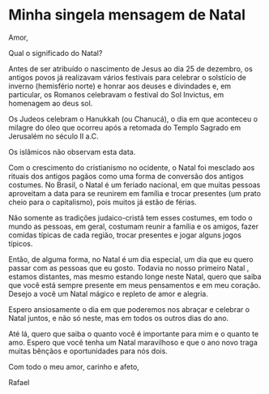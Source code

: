 # Minha singela mensagem de Natal

Amor,

Qual o significado do Natal?

Antes de ser atribuído o nascimento de Jesus ao dia 25 de dezembro, os antigos povos já realizavam vários festivais para celebrar o solstício de inverno (hemisfério norte) e honrar aos deuses e divindades  e, em particular,  os Romanos celebravam o festival do Sol Invictus, em homenagem ao deus sol.

Os Judeos celebram o Hanukkah (ou Chanucá), o dia em que aconteceu o milagre do óleo que ocorreu após a retomada do Templo Sagrado em Jerusalém no século II a.C.

Os islâmicos não observam esta data.

Com o crescimento do cristianismo no ocidente, o Natal foi mesclado aos rituais dos antigos pagãos como uma forma de conversão dos antigos costumes. No Brasil, o Natal é um feriado nacional, em que muitas pessoas aproveitam a data para se reunirem em família e trocar presentes (um prato cheio para o capitalismo), pois muitos já estão de férias.   

Não somente as  tradições judaico-cristã tem esses costumes, em todo o mundo as pessoas, em geral, costumam reunir a família e os amigos,  fazer comidas típicas de  cada região, trocar presentes e jogar alguns jogos típicos.


Então, de alguma forma, no Natal é um dia especial, um dia que eu quero passar com as pessoas que eu gosto. Todavia no nosso primeiro Natal , estamos distantes, mas mesmo estando longe neste Natal, quero que saiba que você está sempre presente em meus pensamentos e em meu coração. Desejo a você um Natal mágico e repleto de amor e alegria.

Espero ansiosamente o dia em que poderemos nos abraçar e celebrar o Natal juntos,  e não só neste, mas em todos os outros dias do ano.

Até lá, quero que saiba o quanto você é importante para mim e o quanto te amo. Espero que você tenha um Natal maravilhoso e que o ano novo traga muitas bênçãos e oportunidades para nós dois.

Com todo o meu amor, carinho e afeto,

Rafael


